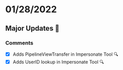 # 01/28/2022

## Major Updates :rocket:

### Comments

- [X] Adds PipelineViewTransfer in Impersonate Tool :mag:
- [X] Adds UserID lookup in Impersonate Tool :mag: